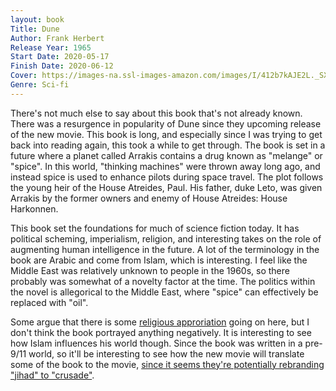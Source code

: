 ```yaml
---
layout: book
Title: Dune
Author: Frank Herbert
Release Year: 1965
Start Date: 2020-05-17
Finish Date: 2020-06-12
Cover: https://images-na.ssl-images-amazon.com/images/I/412b7kAJE2L._SX277_BO1,204,203,200_.jpg
Genre: Sci-fi
---
```


There's not much else to say about this book that's not already known. There was a resurgence in popularity of Dune since they upcoming release of the new movie. This book is long, and especially since I was trying to get back into reading again, this took a while to get through. The book is set in a future where a planet called Arrakis contains a drug known as "melange" or "spice". In this world, "thinking machines" were thrown away long ago, and instead spice is used to enhance pilots during space travel. The plot follows the young heir of the House Atreides, Paul. His father, duke Leto, was given Arrakis by the former owners and enemy of House Atreides: House Harkonnen. 

This book set the foundations for much of science fiction today. It has political scheming, imperialism, religion, and interesting takes on the role of augmenting human intelligence in the future. A lot of the terminology in the book are Arabic and come from Islam, which is interesting. I feel like the Middle East was relatively unknown to people in the 1960s, so there probably was somewhat of a novelty factor at the time. The politics within the novel is allegorical to the Middle East, where "spice" can effectively be replaced with "oil".

Some argue that there is some [religious approriation](https://www.syfy.com/syfywire/dune-and-religious-appropriation) going on here, but I don't think the book portrayed anything negatively. It is interesting to see how Islam influences his world though. Since the book was written in a pre-9/11 world, so it'll be interesting to see how the new movie will translate some of the book to the movie, [since it seems they're potentially rebranding "jihad" to "crusade"](https://www.aljazeera.com/opinions/2020/10/11/paul-atreides-led-a-jihad-not-a-crusade-heres-why-that-matters).